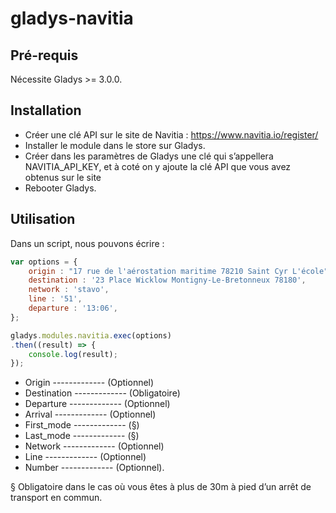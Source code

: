 # gladys-navitia

## Pré-requis

Nécessite Gladys >= 3.0.0.

## Installation

* Créer une clé API sur le site de Navitia :
https://www.navitia.io/register/
* Installer le module dans le store sur Gladys.
* Créer dans les paramètres de Gladys une clé qui s’appellera NAVITIA_API_KEY, et à coté on y ajoute la clé API que vous avez obtenus sur le site
* Rebooter Gladys.

## Utilisation

Dans un script, nous pouvons écrire :

```javascript
var options = {
    origin : "17 rue de l'aérostation maritime 78210 Saint Cyr L'école" ,
    destination : '23 Place Wicklow Montigny-Le-Bretonneux 78180',
    network : 'stavo',
    line : '51',
    departure : '13:06',
};

gladys.modules.navitia.exec(options)
.then((result) => {
    console.log(result);
});
```

* Origin ------------- (Optionnel)
* Destination ------------- (Obligatoire)
* Departure ------------- (Optionnel)
* Arrival ------------- (Optionnel)
* First_mode ------------- (§)
* Last_mode ------------- (§)
* Network ------------- (Optionnel)
* Line ------------- (Optionnel)
* Number ------------- (Optionnel).

§ Obligatoire dans le cas où vous êtes à plus de 30m à pied d’un arrêt de transport en commun.